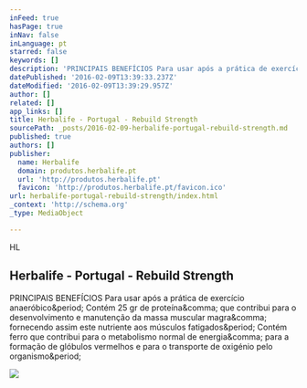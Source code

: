 ```yaml
---
inFeed: true
hasPage: true
inNav: false
inLanguage: pt
starred: false
keywords: []
description: 'PRINCIPAIS BENEFÍCIOS Para usar após a prática de exercício anaeróbico. Contém 25 gr de proteína, que contribui para o desenvolvimento e manutenção da massa muscular magra, fornecendo assim este nutriente aos músculos fatigados. Contém ferro que contribui para o metabolismo normal de energia, para a formação de glóbulos vermelhos e para o transporte de oxigénio pelo organismo.'
datePublished: '2016-02-09T13:39:33.237Z'
dateModified: '2016-02-09T13:39:29.957Z'
author: []
related: []
app_links: []
title: Herbalife - Portugal - Rebuild Strength
sourcePath: _posts/2016-02-09-herbalife-portugal-rebuild-strength.md
published: true
authors: []
publisher:
  name: Herbalife
  domain: produtos.herbalife.pt
  url: 'http://produtos.herbalife.pt'
  favicon: 'http://produtos.herbalife.pt/favicon.ico'
url: herbalife-portugal-rebuild-strength/index.html
_context: 'http://schema.org'
_type: MediaObject

---
```

HL

<article style=""><h1>Herbalife - Portugal - Rebuild Strength</h1><p>PRINCIPAIS BENEFÍCIOS Para usar após a prática de exercício anaeróbico&amp;period; Contém 25 gr de proteína&amp;comma; que contribui para o desenvolvimento e manutenção da massa muscular magra&amp;comma; fornecendo assim este nutriente aos músculos fatigados&amp;period; Contém ferro que contribui para o metabolismo normal de energia&amp;comma; para a formação de glóbulos vermelhos e para o transporte de oxigénio pelo organismo&amp;period;</p><img src="http://www.Herbalife.com/Content/Global/images/facebook/social-share-logo.png" /></article>